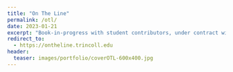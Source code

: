 ```yaml
---
title: "On The Line"
permalink: /otl/
date: 2023-01-21
excerpt: "Book-in-progress with student contributors, under contract with Amherst College Press"
redirect_to:
  - https://ontheline.trincoll.edu
header:
  teaser: images/portfolio/coverOTL-600x400.jpg
---
```


